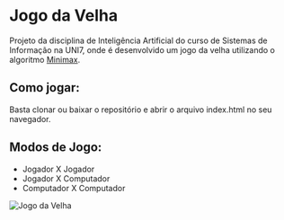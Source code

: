 # Jogo da Velha
Projeto da disciplina de Inteligência Artificial do curso de Sistemas de Informação na UNI7, onde é desenvolvido um jogo da velha utilizando o algoritmo [Minimax](https://en.wikipedia.org/wiki/Minimax).

## Como jogar:
Basta clonar ou baixar o repositório e abrir o arquivo index.html no seu navegador.

## Modos de Jogo:
- Jogador X Jogador
- Jogador X Computador
- Computador X Computador

![Jogo da Velha](images/screenshot.png)
